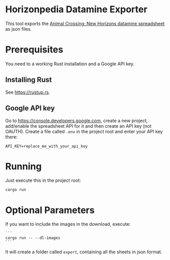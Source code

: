 # Horizonpedia Datamine Exporter

This tool exports the [Animal Crossing: New Horizons datamine spreadsheet](https://docs.google.com/spreadsheets/d/13d_LAJPlxMa_DubPTuirkIV4DERBMXbrWQsmSh8ReK4) as json files.

# Prerequisites
You need to a working Rust installation and a Google API key.

## Installing Rust
See https://rustup.rs.

## Google API key
Go to https://console.developers.google.com, create a new project, add/enable the spreadsheet API for it and then create an API key (not OAUTH).
Create a file called `.env` in the project root and enter your API key there:

```
API_KEY=replace_me_with_your_api_key
```

# Running
Just execute this in the project root:
```
cargo run
```
  # Optional Parameters
  If you want to include the images in the download, execute:

    ```
    cargo run -- --dl-images
    ```

It will create a folder called `export`, containing all the sheets in json format.
